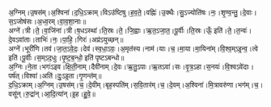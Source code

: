 

  
अ॒ग्निम्।उ॒षस॑म्।अ॒श्विना॑।द॒धि॒ऽक्राम्।विऽउ॑ष्टिषु।ह॒व॒ते॒।वह्निः॑।उ॒क्थैः।सु॒ऽज्योति॑षः।नः॒।शृ॒ण्व॒न्तु॒।दे॒वाः।स॒ऽजोष॑सः।अ॒ध्व॒रम्।वा॒व॒शा॒नाः॥  
अग्ने॑।त्री।ते॒।वा॒जि॑ना॑।त्री।ष॒धऽस्था॑।ति॒स्रः।ते॒।जि॒ह्वाः।ऋ॒त॒ऽजा॒त॒।पू॒र्वीः।ति॒स्रः।ऊँ॒ इति॑।ते॒।त॒न्वः॑।दे॒वऽवा॑ताः।ताभिः॑।नः॒।पा॒हि॒।गिरः॑।अप्र॑ऽयुच्छन्॥  
अग्ने॑।भूरी॑णि।तव॑।जा॒त॒ऽवे॒दः॒।देव॑।स्व॒धा॒ऽवः॒।अ॒मृत॑स्य।नाम॑।याः।च॒।मा॒या।मा॒यिना॑म्।वि॒श्व॒म्ऽइ॒न्व॒।त्वे इति॑।पू॒र्वीः।स॒म्ऽद॒धुः।पृ॒ष्ट॒ब॒न्धो॒ इति॑ पृष्टऽबन्धो॥  
अ॒ग्निः।ने॒ता।भगः॑ऽइव।क्षि॒ती॒नाम्।दैवी॑नाम्।दे॒वः।ऋ॒तु॒ऽपाः।ऋ॒तऽवा॑।सः।वृ॒त्र॒ऽहा।स॒नयः॑।वि॒श्वऽवे॑दाः।पर्ष॑त्।विश्वा॑।अति॑।दुः॒ऽइ॒ता।गृ॒णन्त॑म्॥  
द॒धि॒ऽक्राम्।अ॒ग्निम्।उ॒षस॑म्।च॒।दे॒वीम्।बृह॒स्पति॑म्।स॒वि॒तार॑म्।च॒।दे॒वम्।अ॒श्विना॑।मि॒त्रावरु॑णा।भग॑म्।च॒।वसू॑न्।रु॒द्रा॑न्।आ॒दि॒त्या॑न्।इ॒ह।हु॒वे॒॥  
